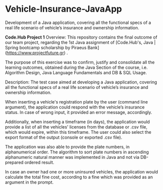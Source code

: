 # Vehicle-Insurance-JavaApp
Development of a Java application, covering all the functional specs of a real life scenario of vehicle’s insurance and ownership information.

**Code.Hub Project 1**
Overview: This repository contains the final outcome of our team project, regarding the 1st Java assignment of [Code.Hub's, Java | Spring bootcamp scholarship by Piraeus Bank] (https://www.projectfuture.gr) .

The purpose of this exercise was to confirm, justify and consolidate all the learning outcomes, obtained during the Java Section of the course, i.e. Algorithm Design, Java Language Fundamentals and DB & SQL Usage.

Description: The test case aimed at developing a Java application, covering all the functional specs of a real life scenario of vehicle’s insurance and ownership information.

When inserting a vehicle's registration plate by the user (command line argument), the application could respond with the vehicle’s insurance status. In case of wrong input, it provided an error message, accordingly.

Additionally, when inserting a timeframe (in days), the application would provide a list of all the vehicles' licenses from the database or .csv file, which would expire, within this timeframe. The user could also select the export format of the output (console or exported .csv file).

The application was also able to provide the plate numbers, in alphanumerical order. The algorithm to sort plate numbers in ascending alphanumeric natural manner was implemented in Java and not via DB-prepared ordered result.

In case an owner had one or more uninsured vehicles, the application would calculate the total fine cost, according to a fine which was provided as an argument in the prompt.

